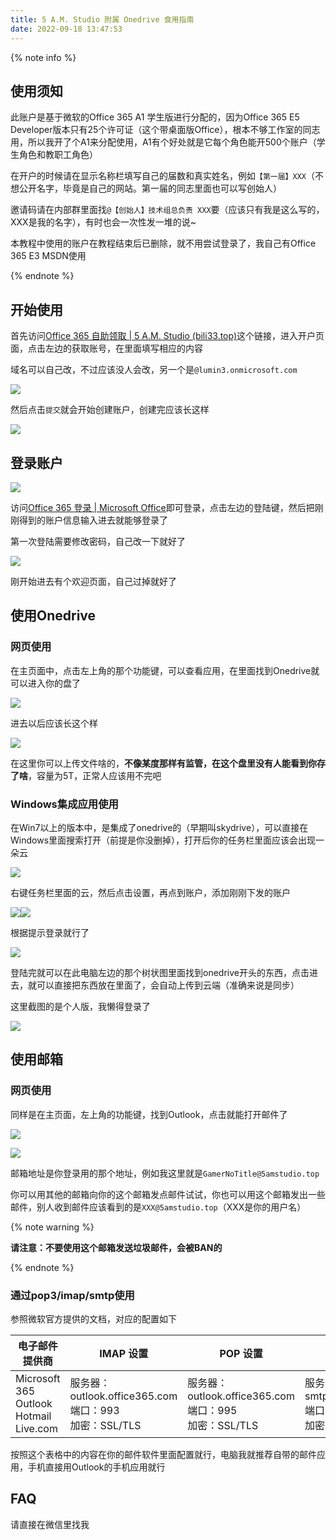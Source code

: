 ```yaml
---
title: 5 A.M. Studio 附属 Onedrive 食用指南 
date: 2022-09-18 13:47:53
---
```


{% note info %}

## 使用须知

此账户是基于微软的Office 365 A1 学生版进行分配的，因为Office 365 E5 Developer版本只有25个许可证（这个带桌面版Office），根本不够工作室的同志用，所以我开了个A1来分配使用，A1有个好处就是它每个角色能开500个账户（学生角色和教职工角色）

在开户的时候请在显示名称栏填写自己的届数和真实姓名，例如`【第一届】XXX`（不想公开名字，毕竟是自己的网站。第一届的同志里面也可以写创始人）

邀请码请在内部群里面找`@【创始人】技术组总负责 XXX`要（应该只有我是这么写的，XXX是我的名字），有时也会一次性发一堆的说~

本教程中使用的账户在教程结束后已删除，就不用尝试登录了，我自己有Office 365 E3 MSDN使用

{% endnote %}

## 开始使用

首先访问[Office 365 自助领取 | 5 A.M. Studio (bili33.top)](https://sub.bili33.top/)这个链接，进入开户页面，点击左边的获取账号，在里面填写相应的内容

域名可以自己改，不过应该没人会改，另一个是`@lumin3.onmicrosoft.com`

![](https://cdn.bilicdn.tk/gh/Vikutorika/newassets@master/img/Miscellaneous/5AM-Onedrive-Guide/msedge-20220918-135602.png)

然后点击`提交`就会开始创建账户，创建完应该长这样

![](https://cdn.bilicdn.tk/gh/Vikutorika/newassets@master/img/Miscellaneous/5AM-Onedrive-Guide/msedge-20220918-135820.png)

## 登录账户

![](https://cdn.bilicdn.tk/gh/Vikutorika/newassets@master/img/Miscellaneous/5AM-Onedrive-Guide/msedge-20220918-140021.jpg)

访问[Office 365 登录 | Microsoft Office](https://www.office.com/)即可登录，点击左边的登陆键，然后把刚刚得到的账户信息输入进去就能够登录了

第一次登陆需要修改密码，自己改一下就好了

![](https://cdn.bilicdn.tk/gh/Vikutorika/newassets@master/img/Miscellaneous/5AM-Onedrive-Guide/msedge-20220918-140307.png)

刚开始进去有个欢迎页面，自己过掉就好了

## 使用Onedrive

### 网页使用

在主页面中，点击左上角的那个功能键，可以查看应用，在里面找到Onedrive就可以进入你的盘了

![](https://cdn.bilicdn.tk/gh/Vikutorika/newassets@master/img/Miscellaneous/5AM-Onedrive-Guide/msedge-20220918-140618.png)

进去以后应该长这个样

![](https://cdn.bilicdn.tk/gh/Vikutorika/newassets@master/img/Miscellaneous/5AM-Onedrive-Guide/msedge-20220918-140634.png)

在这里你可以上传文件啥的，**不像某度那样有监管，在这个盘里没有人能看到你存了啥**，容量为5T，正常人应该用不完吧

### Windows集成应用使用

在Win7以上的版本中，是集成了onedrive的（早期叫skydrive），可以直接在Windows里面搜索打开（前提是你没删掉），打开后你的任务栏里面应该会出现一朵云

![](https://cdn.bilicdn.tk/gh/Vikutorika/newassets@master/img/Miscellaneous/5AM-Onedrive-Guide/msedge-20220918-140806.png)

右键任务栏里面的云，然后点击设置，再点到账户，添加刚刚下发的账户

![](https://cdn.bilicdn.tk/gh/Vikutorika/newassets@master/img/Miscellaneous/5AM-Onedrive-Guide/OneDrive-20220918-141000.png)![](https://cdn.bilicdn.tk/gh/Vikutorika/newassets@master/img/Miscellaneous/5AM-Onedrive-Guide/OneDrive-20220918-141010.png)

根据提示登录就行了

![](https://cdn.bilicdn.tk/gh/Vikutorika/newassets@master/img/Miscellaneous/5AM-Onedrive-Guide/OneDrive-20220918-141111.png)

登陆完就可以在此电脑左边的那个树状图里面找到onedrive开头的东西，点击进去，就可以直接把东西放在里面了，会自动上传到云端（准确来说是同步）

这里截图的是个人版，我懒得登录了

![](https://cdn.bilicdn.tk/gh/Vikutorika/newassets@master/img/Miscellaneous/5AM-Onedrive-Guide/explorer-20220918-141254.png)

## 使用邮箱

### 网页使用

同样是在主页面，左上角的功能键，找到Outlook，点击就能打开邮件了

![](https://cdn.bilicdn.tk/gh/Vikutorika/newassets@master/img/Miscellaneous/5AM-Onedrive-Guide/msedge-20220918-140618.png)

![](https://cdn.bilicdn.tk/gh/Vikutorika/newassets@master/img/Miscellaneous/5AM-Onedrive-Guide/msedge-20220918-141435.png)

邮箱地址是你登录用的那个地址，例如我这里就是`GamerNoTitle@5amstudio.top`

你可以用其他的邮箱向你的这个邮箱发点邮件试试，你也可以用这个邮箱发出一些邮件，别人收到邮件应该看到的是`XXX@5amstudio.top`（XXX是你的用户名）

{% note warning %}

**请注意：不要使用这个邮箱发送垃圾邮件，会被BAN的**

{% endnote %}

### 通过pop3/imap/smtp使用

参照微软官方提供的文档，对应的配置如下

| **电子邮件提供商**                                    | **IMAP 设置**                                                | **POP 设置**                                                 | **SMTP 设置**                                                |
| ----------------------------------------------------- | ------------------------------------------------------------ | ------------------------------------------------------------ | ------------------------------------------------------------ |
| Microsoft 365<br />Outlook<br />Hotmail<br />Live.com | 服务器：outlook.office365.com<br />端口：993<br />加密：SSL/TLS | 服务器：outlook.office365.com<br />端口：995<br />加密：SSL/TLS | 服务器：smtp.office365.com<br />端口：587<br />加密：STARTTLS |

按照这个表格中的内容在你的邮件软件里面配置就行，电脑我就推荐自带的邮件应用，手机直接用Outlook的手机应用就行

## FAQ

请直接在微信里找我
